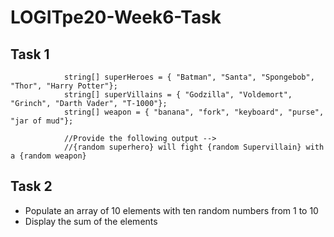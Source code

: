 # LOGITpe20-Week6-Task

## Task 1
```
            string[] superHeroes = { "Batman", "Santa", "Spongebob", "Thor", "Harry Potter"};
            string[] superVillains = { "Godzilla", "Voldemort", "Grinch", "Darth Vader", "T-1000"};
            string[] weapon = { "banana", "fork", "keyboard", "purse", "jar of mud"};

            //Provide the following output -->
            //{random superhero} will fight {random Supervillain} with a {random weapon}
```
## Task 2

* Populate an array of 10 elements with ten random numbers from 1 to 10
* Display the sum of the elements
